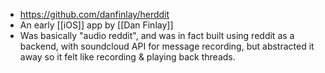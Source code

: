 - https://github.com/danfinlay/herddit
- An early [[iOS]] app by [[Dan Finlay]]
- Was basically "audio reddit", and was in fact built using reddit as a backend, with soundcloud API for message recording, but abstracted it away so it felt like recording & playing back threads.
